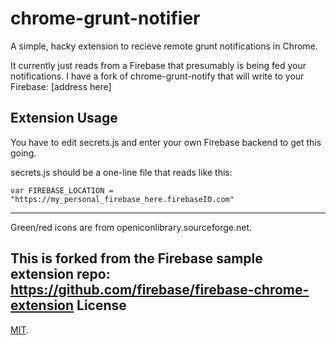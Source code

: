 chrome-grunt-notifier
================================
A simple, hacky extension to recieve remote grunt notifications in Chrome.

It currently just reads from a Firebase that presumably is being fed your notifications.
I have a fork of chrome-grunt-notify that will write to your Firebase: [address here]


Extension Usage
-----
You have to edit secrets.js and enter your own Firebase backend to get this going.

secrets.js should be a one-line file that reads like this:

```
var FIREBASE_LOCATION = "https://my_personal_firebase_here.firebaseIO.com"
```

-----

Green/red icons are from openiconlibrary.sourceforge.net.




This is forked from the Firebase sample extension repo: https://github.com/firebase/firebase-chrome-extension
License
-------
[MIT](http://firebase.mit-license.org/).
